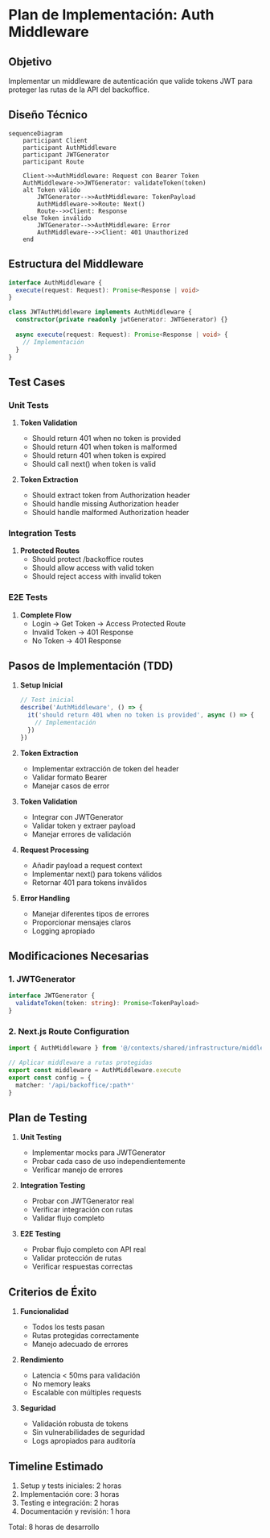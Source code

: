 # Plan de Implementación: Auth Middleware

## Objetivo
Implementar un middleware de autenticación que valide tokens JWT para proteger las rutas de la API del backoffice.

## Diseño Técnico

```mermaid
sequenceDiagram
    participant Client
    participant AuthMiddleware
    participant JWTGenerator
    participant Route

    Client->>AuthMiddleware: Request con Bearer Token
    AuthMiddleware->>JWTGenerator: validateToken(token)
    alt Token válido
        JWTGenerator-->>AuthMiddleware: TokenPayload
        AuthMiddleware->>Route: Next()
        Route-->>Client: Response
    else Token inválido
        JWTGenerator-->>AuthMiddleware: Error
        AuthMiddleware-->>Client: 401 Unauthorized
    end
```

## Estructura del Middleware

```typescript
interface AuthMiddleware {
  execute(request: Request): Promise<Response | void>
}

class JWTAuthMiddleware implements AuthMiddleware {
  constructor(private readonly jwtGenerator: JWTGenerator) {}
  
  async execute(request: Request): Promise<Response | void> {
    // Implementación
  }
}
```

## Test Cases

### Unit Tests
1. **Token Validation**
   - Should return 401 when no token is provided
   - Should return 401 when token is malformed
   - Should return 401 when token is expired
   - Should call next() when token is valid

2. **Token Extraction**
   - Should extract token from Authorization header
   - Should handle missing Authorization header
   - Should handle malformed Authorization header

### Integration Tests
1. **Protected Routes**
   - Should protect /backoffice routes
   - Should allow access with valid token
   - Should reject access with invalid token

### E2E Tests
1. **Complete Flow**
   - Login -> Get Token -> Access Protected Route
   - Invalid Token -> 401 Response
   - No Token -> 401 Response

## Pasos de Implementación (TDD)

1. **Setup Inicial**
   ```typescript
   // Test inicial
   describe('AuthMiddleware', () => {
     it('should return 401 when no token is provided', async () => {
       // Implementación
     })
   })
   ```

2. **Token Extraction**
   - Implementar extracción de token del header
   - Validar formato Bearer
   - Manejar casos de error

3. **Token Validation**
   - Integrar con JWTGenerator
   - Validar token y extraer payload
   - Manejar errores de validación

4. **Request Processing**
   - Añadir payload a request context
   - Implementar next() para tokens válidos
   - Retornar 401 para tokens inválidos

5. **Error Handling**
   - Manejar diferentes tipos de errores
   - Proporcionar mensajes claros
   - Logging apropiado

## Modificaciones Necesarias

### 1. JWTGenerator
```typescript
interface JWTGenerator {
  validateToken(token: string): Promise<TokenPayload>
}
```

### 2. Next.js Route Configuration
```typescript
import { AuthMiddleware } from '@/contexts/shared/infrastructure/middleware/AuthMiddleware'

// Aplicar middleware a rutas protegidas
export const middleware = AuthMiddleware.execute
export const config = {
  matcher: '/api/backoffice/:path*'
}
```

## Plan de Testing

1. **Unit Testing**
   - Implementar mocks para JWTGenerator
   - Probar cada caso de uso independientemente
   - Verificar manejo de errores

2. **Integration Testing**
   - Probar con JWTGenerator real
   - Verificar integración con rutas
   - Validar flujo completo

3. **E2E Testing**
   - Probar flujo completo con API real
   - Validar protección de rutas
   - Verificar respuestas correctas

## Criterios de Éxito

1. **Funcionalidad**
   - Todos los tests pasan
   - Rutas protegidas correctamente
   - Manejo adecuado de errores

2. **Rendimiento**
   - Latencia < 50ms para validación
   - No memory leaks
   - Escalable con múltiples requests

3. **Seguridad**
   - Validación robusta de tokens
   - Sin vulnerabilidades de seguridad
   - Logs apropiados para auditoría

## Timeline Estimado
1. Setup y tests iniciales: 2 horas
2. Implementación core: 3 horas
3. Testing e integración: 2 horas
4. Documentación y revisión: 1 hora

Total: 8 horas de desarrollo
